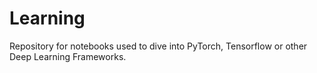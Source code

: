 # Learning

Repository for notebooks used to dive into PyTorch, Tensorflow or other Deep Learning Frameworks.
